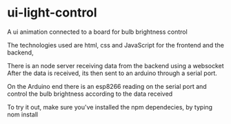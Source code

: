 # ui-light-control

A ui animation connected to a board for bulb brightness control

The technologies used are html, css and JavaScript for the frontend
and the backend,

There is an node server receiving data from the backend using a websocket
After the data is received, its then sent to an arduino through a serial port.

On the Arduino end there is an esp8266 reading on the serial port and control the bulb brightness 
according to the data received 

To try it out, make sure you've installed the npm dependecies, by typing nom install 